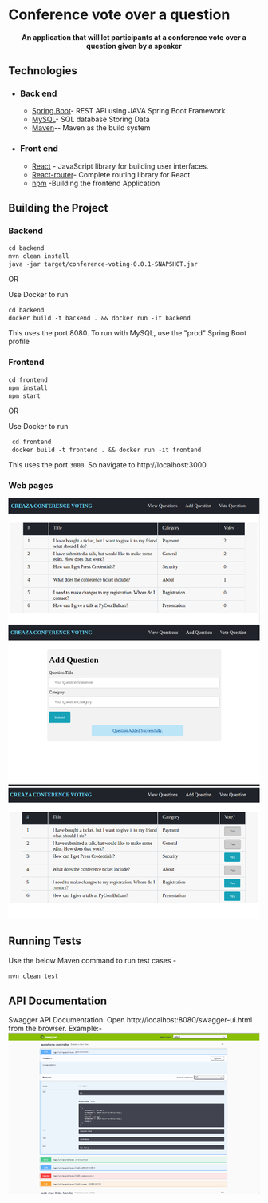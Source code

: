 # Conference vote over a question 

<h4 align="center">An application that will let participants at a conference vote over a question given by a speaker</h4>

## Technologies

- ### Back end

  - [Spring Boot](https://spring.io/projects/spring-boot/)- REST API using JAVA Spring Boot Framework
  - [MySQL](http://mysql.com/)- SQL database Storing Data
  - [Maven](http://maven.apache.org/)-- Maven as the build system


- ### Front end

  - [React](https://reactjs.org/) - JavaScript library for building user interfaces.
  - [React-router](https://github.com/ReactTraining/react-router)- Complete routing library for React
  - [npm](https://www.npmjs.com/) -Building the frontend Application 
 

 ## Building the Project

 ### Backend

 ```
 cd backend
 mvn clean install
 java -jar target/conference-voting-0.0.1-SNAPSHOT.jar
 ```
 OR

 Use Docker to run
 ```
 cd backend
 docker build -t backend . && docker run -it backend
 ```

 This uses the port 8080.
 To run with MySQL, use the "prod" Spring Boot profile

 ### Frontend

```
cd frontend
npm install
npm start
```

OR

Use Docker to run
```
 cd frontend
 docker build -t frontend . && docker run -it frontend
```
This uses the port `3000`. So navigate to http://localhost:3000.

### Web pages
<img src="results/listQuestion.png" alt="List Questions">
<img src="results/AddQuestion.png" alt="Add Question">
<img src="results/VoteQuestion.png" alt="Vote Question">

## Running Tests

Use the below Maven command to run test cases -

```bash
mvn clean test
```

## API Documentation

Swagger API Documentation. Open http://localhost:8080/swagger-ui.html from the browser.
Example:-
<img src="results/APIDoc.png" alt="API DOc">
